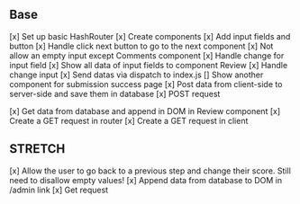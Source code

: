 ## Base
[x] Set up basic HashRouter
[x] Create components
    [x] Add input fields and button
    [x] Handle click next button to go to the next component
    [x] Not allow an empty input except Comments component
    [x] Handle change for input field
[x] Show all data of input fields to component Review
    [x] Handle change input
    [x] Send datas via dispatch to index.js
    [] Show another component for submission success page
[x] Post data from client-side to server-side and save them in database
    [x] POST request

[x] Get data from database and append in DOM in Review component
    [x] Create a GET request in router
    [x] Create a GET request in client

## STRETCH


[x] Allow the user to go back to a previous step and change their score. Still need to disallow empty values!
[x] Append data from database to DOM in /admin link
    [x] Get request

